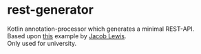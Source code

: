 # rest-generator
Kotlin annotation-processor which generates a minimal REST-API.<br>
Based upon [this](https://github.com/jacobklewis/Constantk) example by [Jacob Lewis](https://github.com/jacobklewis).<br>Only used for university.


